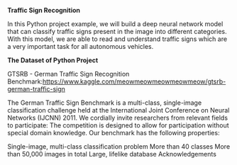 **Traffic Sign Recognition**


In this Python project example, we will build a deep neural network model that can classify traffic signs present in the image into different categories. With this model, we are able to read and understand traffic signs which are a very important task for all autonomous vehicles.


  
 **The Dataset of Python Project**


GTSRB - German Traffic Sign Recognition Benchmark:https://www.kaggle.com/meowmeowmeowmeowmeow/gtsrb-german-traffic-sign

The German Traffic Sign Benchmark is a multi-class, single-image classification challenge held at the International Joint Conference on Neural Networks (IJCNN) 2011. We cordially invite researchers from relevant fields to participate: The competition is designed to allow for participation without special domain knowledge. Our benchmark has the following properties:

Single-image, multi-class classification problem More than 40 classes More than 50,000 images in total Large, lifelike database Acknowledgements

